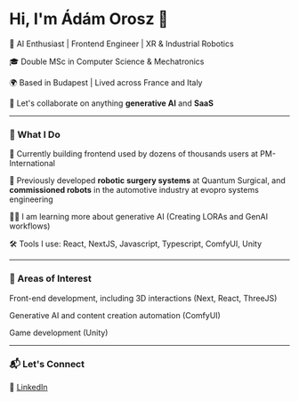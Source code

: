 # Hi, I'm Ádám Orosz 👋


🧠 AI Enthusiast | Frontend Engineer | XR & Industrial Robotics  

🎓 Double MSc in Computer Science & Mechatronics  

🌍 Based in Budapest | Lived across France and Italy  

🙌 Let's collaborate on anything **generative AI** and **SaaS**


---

### 🚀 What I Do

🫏 Currently building frontend used by dozens of thousands users at PM-International  

🤖 Previously developed **robotic surgery systems** at Quantum Surgical, and **commissioned robots** in the automotive industry at evopro systems engineering  

🙋‍♂️ I am learning more about generative AI (Creating LORAs and GenAI workflows)  

🛠️ Tools I use: React, NextJS, Javascript, Typescript, ComfyUI, Unity  

---

### 🧪 Areas of Interest

Front-end development, including 3D interactions (Next, React, ThreeJS)  

Generative AI and content creation automation (ComfyUI)  

Game development (Unity)  

---

### 📬 Let's Connect

🔗 [LinkedIn](https://www.linkedin.com/in/adam-orosz-b50008210/)

